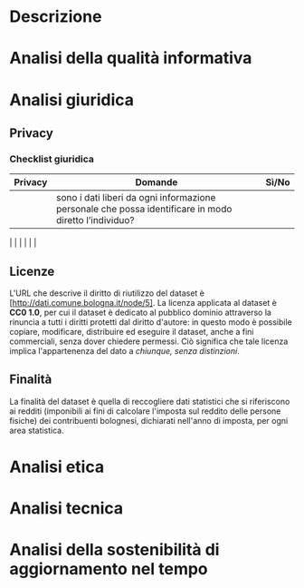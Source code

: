 # Descrizione
# Analisi della qualità informativa
## 
# Analisi giuridica
## Privacy
### Checklist giuridica
| **Privacy** | Domande | Sì/No |
| ----------- | --------| ------|
|             | sono i dati liberi da ogni informazione                         personale che possa identificare in modo                        diretto l’individuo?|      |
|
|
|
|
|
|
## Licenze
L'URL che descrive il diritto di riutilizzo del dataset è [http://dati.comune.bologna.it/node/5]. La licenza applicata al dataset è **CC0 1.0**, per cui il dataset è dedicato al pubblico dominio attraverso la rinuncia a tutti i diritti protetti dal diritto d'autore: in questo modo è possibile copiare, modificare, distribuire ed eseguire il dataset, anche a fini commerciali, senza dover chiedere permessi. Ciò significa che tale licenza implica l'appartenenza del dato a *chiunque, senza distinzioni*.
## Finalità
La finalità del dataset è quella di reccogliere dati statistici che si riferiscono ai redditi (imponibili ai fini di calcolare l'imposta sul reddito delle persone fisiche) dei contribuenti bolognesi, dichiarati nell'anno di imposta, per ogni area statistica.

# Analisi etica
# Analisi tecnica
# Analisi della sostenibilità di aggiornamento nel tempo